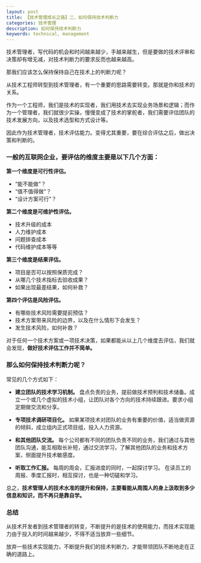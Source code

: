 ```yaml
---
layout: post
title: 【技术管理成长之路】二、如何保持技术判断力
categories: 技术管理
description: 如何保持技术判断力
keywords: technical, management
---
```


技术管理者，写代码的机会和时间越来越少，手越来越生，但是要做的技术评审和决策却有增无减，对技术判断力的要求反而也越来越高。

那我们应该怎么保持保持自己在技术上的判断力呢？

从技术工程师转型到技术管理者，有一个重要的思路需要转变。那就是你和技术的关系。

作为一个工程师，我们是技术的实现者，我们用技术去实现业务场景和逻辑；而作为一个管理者，我们就很少实操，慢慢变成了技术的掌舵者，我们需要评估团队的技术发展方向，以及技术选型和方式设计等。

因此作为技术管理者，技术评估能力。变得尤其重要，要在综合评估之后，做出决策和判断的。

### 一般的互联网企业，要评估的维度主要是以下几个方面：


**第一个维度是可行性评估。**
- “能不能做”？  
- “值不值得做”？
- “设计方案可行”？

**第二个维度是可维护性评估。**
- 技术升级的成本
- 人力维护成本
- 问题排查成本
- 代码维护成本等等


**第三个维度是结果评估。**
- 项目是否可以按照保质完成？
- 从哪几个技术指标去验收成果？
- 如果出现最差结果，如何补救？


**第四个评估是风险评估。**
- 有哪些技术风险需要提前预估？
- 技术方案带来风险的边界，以及在什么情形下会发生？
- 发生技术风险，如何补救？
  
  
对于任何一个技术方案或一项技术决策，如果都能从以上几个维度去评估，我们就会发现，**做好技术评估工作并不简单。**



### 那么如何保持技术判断力呢？

常见的几个方式如下：
- **建立团队的技术学习机制。**
盘点负责的业务，提前做技术预判和技术储备。成立一个或几个虚拟的技术小组，让团队对各个方向的技术持续跟进。要求小组定期做交流和分享。

- **专项技术调研项目化。**
如果某项技术对团队的业务有重要的价值，适当做资源的倾斜，成立组内正式项目组，投入人力资源。

- **和其他团队交流。**
每个公司都有不同的团队负责不同的业务，我们通过与其他团队沟通，能互相取长补短，通过交流学习，了解其他团队的业务和技术方案，侧面提升技术敏感度。

- **听取工作汇报。**
每周的周会，汇报进度的同时，一起探讨学习。
在读员工的周报、季度汇报时，相互探讨，也是一种切磋和学习。

总之，**技术管理人的技术水准的提升和保持，主要看能从周围人的身上汲取到多少信息和知识，而不再只是靠自学。**



### 总结

从技术开发者到技术管理者的转变，不断提升的是技术的使用能力，而技术实现能力由于投入的时间越来越少，不得不适当放弃一些细节。

放弃一些技术实现能力，不断提升我们的技术判断力，才能带领团队不断地走在正确的道路上。